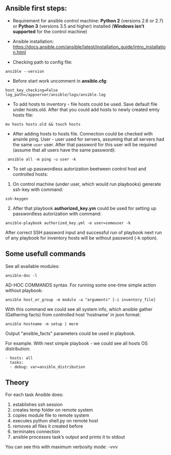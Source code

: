  ## Ansible first steps:

* Requirement for ansible control machine:
**Python 2** (versions 2.6 or 2.7) or **Python 3** (versions 3.5 and higher) installed (**Windows isn’t supported** for the control machine)

* Ansible installation:
https://docs.ansible.com/ansible/latest/installation_guide/intro_installation.html

* Checking path to config file:
```
ansible --version
```

* Before start work uncomment in **ansible.cfg**:
```
host_key_checking=False
log_path=/appserver/ansible/logs/ansible.log
```

* To add hosts to inventory - file hosts could be used. Save default file under hosts.old. After that you could add hosts to newly created emty hosts file:
```
mv hosts hosts.old && touch hosts
```
* After adding hosts to hosts file. Connection could be checked with ansinle ping. User - user used for servers, assuming that all servers had the same `user` user. After that password for this user will be required (assume that all users have the same password):
```
 ansible all -m ping -u user -k
 ```

* To set up passwordless autorization beetween control host and controlled hosts:
1. On control machine (under user, which would run playbooks) generate ssh-key with command:
```
ssh-keygen
```
2. After that playbook **authorized_key.ym** could be used for setting up passwordless autorization with command:
```
ansible-playbook authorized_key.yml -e user=someuser -k
```
After correct SSH password input and successful run of playbook next run of any playbook for inventory hosts will be without password (-k option). 


 ## Some usefull commands
 See all available modules:
 ```
 ansible-doc -l
 ```
 AD-HOC COMMANDS syntax. For running some one-time simple action without playbook:
 ```
 ansible host_or_group -m module -a "arguments" [-i inventory_file]
```

With this command we could see all system info, which ansible gather (Gathering facts) from controlled host 'hostname' in json format:
```
ansible hostname -m setup | more
```
Output "ansible_facts" parameters could be used in playbook.

For example. With next simple playbook - we could see all hosts OS distribution:
```
- hosts: all
  tasks:
  - debug: var=ansible_distribution
```
## Theory
For each task Ansible does: 
1) establishes ssh session
2) creates temp folder on remote system 
3) copies module file to remote system 
4) executes python shell.py on remote host 
5) removes all files it created before 
6) terminates connection 
7) ansible processes task’s output and prints it to stdout

You can see this with maximum verbosity mode: -vvv
